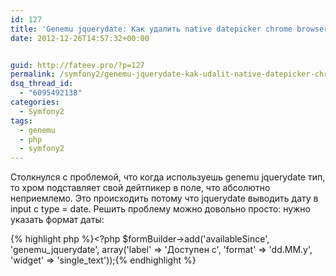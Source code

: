 ```yaml
---
id: 127
title: 'Genemu jquerydate: Как удалить native datepicker chrome browser`a'
date: 2012-12-26T14:57:32+00:00


guid: http://fateev.pro/?p=127
permalink: /symfony2/genemu-jquerydate-kak-udalit-native-datepicker-chrome-browser-a.html
dsq_thread_id:
  - "6095492138"
categories:
  - Symfony2
tags:
  - genemu
  - php
  - symfony2
---
```

Столкнулся с проблемой, что когда используешь genemu jquerydate тип, то хром подставляет свой дейтпикер в поле, что абсолютно неприемлемо. Это происходить потому что jquerydate выводить дату в input с type = date. Решить проблему можно довольно просто: нужно указать формат даты:

{% highlight php %}<?php
    $formBuilder->add('availableSince', 'genemu_jquerydate', array('label' => 'Доступен с', 'format' => 'dd.MM.y', 'widget' => 'single_text'));{% endhighlight %}